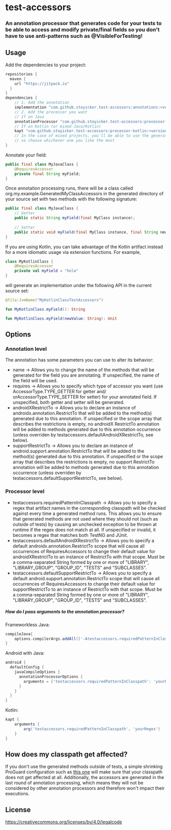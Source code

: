 # test-accessors
### An annotation processor that generates code for your tests to be able to access and modify private/final fields so you don't have to use anti-patterns such as @VisibleForTesting!
## Usage
Add the dependencies to your project:
```groovy
repositories {
  maven {
    url "https://jitpack.io"
  }
}
dependencies {
    // 1. Add the annotation
    implementation "com.github.stoyicker.test-accessors:annotations:<version>"
    // 2. Add the processor you want
    // If on Java
    annotationProcessor "com.github.stoyicker.test-accessors:processor-java:<version>"
    // If on Kotlin (or mixed Java/Kotlin)
    kapt "com.github.stoyicker.test-accessors:processor-kotlin:<version>"
    // In the case of mixed projects, you'll be able to use the generated code from both Kotlin and Java just fine,
    // so choose whichever one you like the most
}
```
Annotate your field:
```java
public final class MyJavaClass {
    @RequiresAccessor
    private final String myField;
}
```
Once annotation processing runs, there will be a class called org.my.example.GeneratedMyClassAccessors in the generated 
directory of your source set with two methods with the following signature:
```java
public final class MyJavaClass {
    // Getter
    public static String myField(final MyClass instance);
    
    // Setter
    public static void myField(final MyClass instance, final String newValue);
}
```
If you are using Kotlin, you can take advantage of the Kotlin artifact instead for a more idiomatic usage via extension
functions. For example,
```kotlin
class MyKotlinClass {
    @RequiresAccessor
    private val myField = "hola"
}
```
will generate an implementation under the following API in the current source set:
```kotlin
@file:JvmName("MyKotlinClassTestAccessors")

fun MyKotlinClass.myField(): String

fun MyKotlinClass.myField(newValue: String): Unit
```
## Options
### Annotation level
The annotation has some parameters you can use to alter its behavior:
* name -> Allows you to change the name of the methods that will be generated for the field you are 
annotating. If unspecified, the name of the field will be used.
* requires -> Allows you to specify which type of accessor you want (use AccessorType.TYPE_GETTER 
for getter and/ orAccessorType.TYPE_SETTER for setter) for your annotated field. If unspecified, 
both getter and setter will be generated.
* androidXRestrictTo -> Allows you to declare an instance of androidx.annotation.RestrictTo that 
will be added to the method(s) generated due to this annotation. If unspecified or the scope array 
that describes the restrictions is empty, no androidX RestrictTo annotation will be added to methods 
generated due to this annotation occurrence (unless overriden by 
testaccessors.defaultAndroidXRestrictTo, see below).
* supportRestrictTo -> Allows you to declare an instance of android.support.annotation.RestrictTo 
that will be added to the method(s) generated due to this annotation. If unspecified or the scope 
array that describes the restrictions is empty, no support RestrictTo annotation will be added to 
methods generated due to this annotation occurrence (unless overriden by
testaccessors.defaultSupportRestrictTo, see below).
### Processor level
* testaccessors.requiredPatternInClasspath -> Allows you to specify a regex that artifact names in 
the corresponding classpath will be checked against every time a generated method runs. This allows 
you to ensure that generated methods are not used where they should not (such as outside of tests) 
by causing an unchecked exception to be thrown at runtime if the regex does not match at all. If 
unspecified or invalid, it becomes a regex that matches both TestNG and JUnit.
* testaccessors.defaultAndroidXRestrictTo -> Allows you to specify a default 
androidx.annotation.RestrictTo scope that will cause all occurrences of RequiresAccessors to change 
their default value for androidXRestrictTo to an instance of RestrictTo with that scope. Must be a
comma-separated String formed by one or more of "LIBRARY", "LIBRARY_GROUP", "GROUP_ID", "TESTS" and 
"SUBCLASSES".
* testaccessors.defaultSupportRestrictTo -> Allows you to specify a default 
android.support.annotation.RestrictTo scope that will cause all occurrences of RequiresAccessors to 
change their default value for supportRestrictTo to an instance of RestrictTo with that scope. Must 
be a comma-separated String formed by one or more of "LIBRARY", "LIBRARY_GROUP", "GROUP_ID", "TESTS"
and "SUBCLASSES".
##### How do I pass arguments to the annotation processor?
Frameworkless Java:
```groovy
compileJava{
    options.compilerArgs.addAll(['-Atestaccessors.requiredPatternInClasspath=yourRegex'])
}
```
Android with Java:
```groovy
android {
  defaultConfig {
    javaCompileOptions {
      annotationProcessorOptions {
        arguments = ['testaccessors.requiredPatternInClasspath': 'yourRegex']
      }
    }
  }
}
```
Kotlin:
```groovy
kapt {
    arguments {
        arg('testaccessors.requiredPatternInClasspath', 'yourRegex')
    }
}
```
## How does my classpath get affected?
If you don't use the generated methods outside of tests, a simple shrinking ProGuard configuration 
such as [this one](sample-android/proguard/rules.pro) will make sure that your classpath does not 
get affected at all.
Additionally, the accessors are generated in the last round of annotation processing, which means 
they will not be considered by other annotation processors and therefore won't impact their 
executions.
## License
https://creativecommons.org/licenses/by/4.0/legalcode

